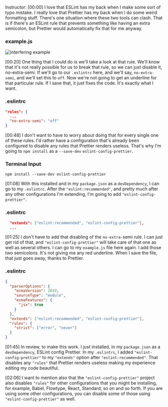 Instructor: [00:00] I love that ESLint has my back when I make some sort of typo mistake. I really love that Prettier has my back when I do some weird formatting stuff. There's one situation where these two tools can clash. That is if there's an ESLint rule that prevents something like having an extra semicolon, but Prettier would automatically fix that for me anyway.

### example.js
![interfering example](https://res.cloudinary.com/dg3gyk0gu/image/upload/v1574890639/transcript-images/javascript-disable-unnecessary-eslint-stylistic-rules-with-eslint-config-prettier-interfering-example.jpg)

[00:20] One thing that I could do is we'll take a look at that rule. We'll know that it's not really possible for us to break that rule, so we can just disable it, no-extra-semi. If we'll go to our `.eslintrc` here, and we'll say, `no-extra-semi`, and we'll set this to `off`. Now we're not going to get an underline for that particular rule. If I save that, it just fixes the code. It's exactly what I want.

### .eslintrc
```json
"rules": {
  ...
  "no-extra-semi": "off"
}
```

[00:48] I don't want to have to worry about doing that for every single one of these rules. I'd rather have a configuration that's already been configured to disable any rules that Prettier renders useless. That's why I'm going to `npm install` as a `--save-dev` `eslint-config-prettier`.

### Terminal Input
```
npm install --save-dev eslint-config-prettier
```

[01:08] With this installed and in my `package.json` as a `devDependency`, I can go to my `.eslintrc`. After the `"eslint:recommended"`, and pretty much after any other configurations I'm extending, I'm going to add `"eslint-config-prettier"`.

### .eslintrc
```json
  "extends": ["eslint:recommended", "eslint-config-prettier"],
  ...
```

[01:25] I don't have to add that disabling of the `no-extra-`semi rule. I can just get rid of that, and `"eslint-config-prettier"` will take care of that one as well as several others. I can go to my `example.js` file here again. I add those two semicolons. It's not giving me any red underline. When I save the file, that just goes away, thanks to Prettier.

### .eslintrc
```json
{
  "parserOptions": {
    "ecmaVersion": 2019,
    "sourceType": "module",
    "ecmaFeatures": {
      "jsx": true
    }
  },
  "extends": ["eslint:recommended", "eslint-config-prettier"],
  "rules": {
    "strict": ["error", "never"]
  }
}
```

[01:45] In review, to make this work. I just installed, in my `package.json` as a `devDependency`, ESLint config Prettier. In my `.eslintrc`, I added `"eslint-config-prettier"` to my `"extends"` option after `"eslint:recommended"`. That disables any `"rules"` that Prettier renders useless making my experience editing my code beautiful.

[02:06] I want to mention also that the `"eslint-config-prettier"` project also disables `"rules"` for other configurations that you might be installing, for example, Babel, Flowtype, React, Standard, so on and so forth. If you are using some other configurations, you can disable some of those using `"eslint-config-prettier"` as well.
